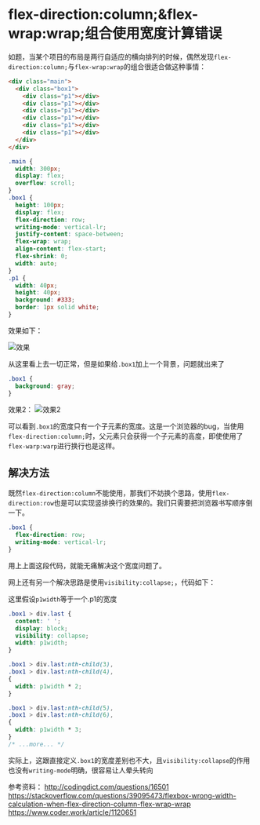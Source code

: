 # flex-direction:column;&flex-wrap:wrap;组合使用宽度计算错误

[tag]:记录|js|flex
[create]:2020-07-03

如题，当某个项目的布局是两行自适应的横向排列的时候，偶然发现`flex-direction:column;`与`flex-wrap:wrap`的组合很适合做这种事情：

```html
<div class="main">
  <div class="box1">
    <div class="p1"></div>
    <div class="p1"></div>
    <div class="p1"></div>
    <div class="p1"></div>
    <div class="p1"></div>
    <div class="p1"></div>
  </div>
</div>
```

```css
.main {
  width: 300px;
  display: flex;
  overflow: scroll;
}
.box1 {
  height: 100px;
  display: flex;
  flex-direction: row;
  writing-mode: vertical-lr;
  justify-content: space-between;
  flex-wrap: wrap;
  align-content: flex-start;
  flex-shrink: 0;
  width: auto;
}
.p1 {
  width: 40px;
  height: 40px;
  background: #333;
  border: 1px solid white;
}
```

效果如下：

![效果](https://lms-flies.oss-cn-guangzhou.aliyuncs.com/blog/imgs/20200701102320.jpg!trans_webp)

从这里看上去一切正常，但是如果给`.box1`加上一个背景，问题就出来了

```css
.box1 {
  background: gray;
}
```

效果2：
![效果2](https://lms-flies.oss-cn-guangzhou.aliyuncs.com/blog/imgs/20200701102606.jpg!trans_webp)

可以看到`.box1`的宽度只有一个子元素的宽度。这是一个浏览器的bug，当使用`flex-direction:column;`时，父元素只会获得一个子元素的高度，即使使用了`flex-warp:warp`进行换行也是这样。

## 解决方法

既然`flex-direction:column`不能使用，那我们不妨换个思路，使用`flex-direction:row`也是可以实现竖排换行的效果的。我们只需要把浏览器书写顺序倒一下。

```css
.box1 {
  flex-direction: row;
  writing-mode: vertical-lr;
}
```

用上上面这段代码，就能无痛解决这个宽度问题了。

网上还有另一个解决思路是使用`visibility:collapse;`，代码如下：

这里假设`p1width`等于一个.p1的宽度

```css
.box1 > div.last {
  content: ' ';
  display: block;
  visibility: collapse;
  width: p1width;
}

.box1 > div.last:nth-child(3),
.box1 > div.last:nth-child(4),
{
  width: p1width * 2;
}

.box1 > div.last:nth-child(5),
.box1 > div.last:nth-child(6),
{
  width: p1width * 3;
}
/* ...more... */
```

实际上，这跟直接定义`.box1`的宽度差别也不大，且`visibility:collapse`的作用也没有`writing-mode`明确，很容易让人晕头转向

参考资料：
http://codingdict.com/questions/16501
https://stackoverflow.com/questions/39095473/flexbox-wrong-width-calculation-when-flex-direction-column-flex-wrap-wrap
https://www.coder.work/article/1120651